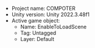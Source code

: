 <!-- UNITY CODE ASSIST INSTRUCTIONS START -->
- Project name: COMPOTER
- Unity version: Unity 2022.3.48f1
- Active game object:
  - Name: EnableToLoadScene
  - Tag: Untagged
  - Layer: Default
<!-- UNITY CODE ASSIST INSTRUCTIONS END -->